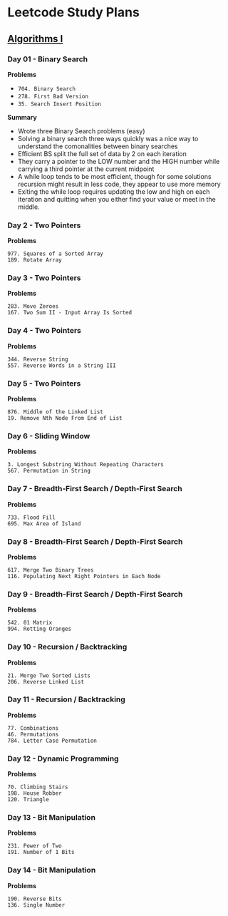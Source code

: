 # Leetcode Study Plans

## [Algorithms I](https://leetcode.com/study-plan/algorithm/?progress=oak7om3)

### Day 01 - Binary Search

**Problems**

- `704. Binary Search`  
- `278. First Bad Version`  
- `35. Search Insert Position`  

**Summary**

- Wrote three Binary Search problems (easy)
- Solving a binary search three ways quickly was a nice way to understand the comonalities between binary searches
- Efficient BS split the full set of data by 2 on each iteration
- They carry a pointer to the LOW number and the HIGH number while carrying a third pointer at the current midpoint
- A while loop tends to be most efficient, though for some solutions recursion might result in less code, they appear to use more memory
- Exiting the while loop requires updating the low and high on each iteration and quitting when you either find your value or meet in the middle.

### Day 2 - Two Pointers

**Problems**

`977. Squares of a Sorted Array`  
`189. Rotate Array`  

### Day 3 - Two Pointers

**Problems**

`283. Move Zeroes`  
`167. Two Sum II - Input Array Is Sorted`  

### Day 4 - Two Pointers

**Problems**

`344. Reverse String`  
`557. Reverse Words in a String III`  

### Day 5 - Two Pointers

**Problems**

`876. Middle of the Linked List`  
`19. Remove Nth Node From End of List`  
### Day 6 - Sliding Window

**Problems**

`3. Longest Substring Without Repeating Characters`  
`567. Permutation in String`  

### Day 7 - Breadth-First Search / Depth-First Search

**Problems**

`733. Flood Fill`  
`695. Max Area of Island`  

### Day 8 - Breadth-First Search / Depth-First Search

**Problems**

`617. Merge Two Binary Trees`  
`116. Populating Next Right Pointers in Each Node`  

### Day 9 - Breadth-First Search / Depth-First Search

**Problems**

`542. 01 Matrix`  
`994. Rotting Oranges`  

### Day 10 - Recursion / Backtracking

**Problems**

`21. Merge Two Sorted Lists`  
`206. Reverse Linked List`  

### Day 11 - Recursion / Backtracking

**Problems**

`77. Combinations`  
`46. Permutations`  
`784. Letter Case Permutation`  

### Day 12 - Dynamic Programming

**Problems**

`70. Climbing Stairs`  
`198. House Robber`  
`120. Triangle`  

### Day 13 - Bit Manipulation

**Problems**

`231. Power of Two`  
`191. Number of 1 Bits`  

### Day 14 - Bit Manipulation

**Problems**

`190. Reverse Bits`  
`136. Single Number`  
